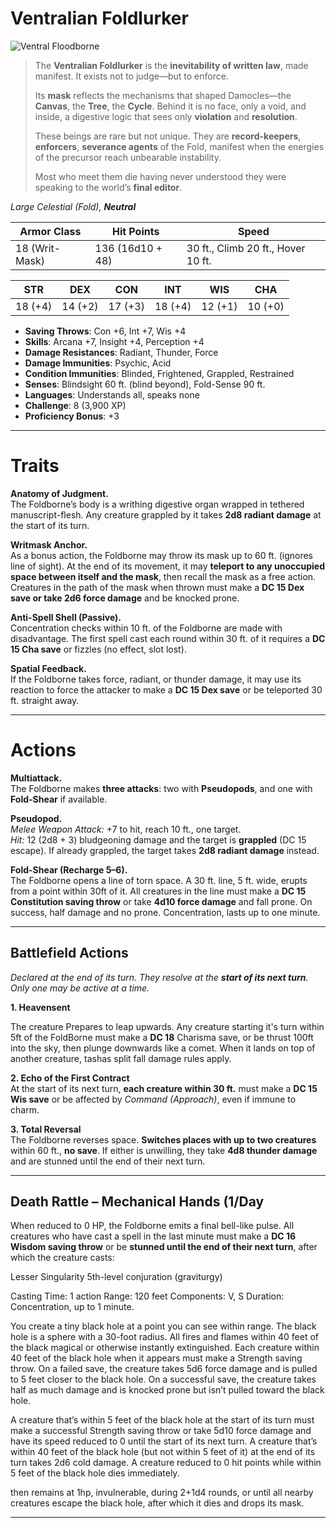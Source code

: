 # Ventralian Foldlurker

![Ventral Floodborne](/library/images/VentralFloodborne.png)

> The **Ventralian Foldlurker** is the **inevitability of written law**, made manifest. It exists not to judge—but to enforce.
>
> Its **mask** reflects the mechanisms that shaped Damocles—the **Canvas**, the **Tree**, the **Cycle**. Behind it is no face, only a void, and inside, a digestive logic that sees only **violation** and **resolution**.
>
> These beings are rare but not unique. They are **record-keepers**, **enforcers**, **severance agents** of the Fold, manifest when the energies of the precursor reach unbearable instability.
>
> Most who meet them die having never understood they were speaking to the world’s **final editor**.

_Large Celestial (Fold), **Neutral**_

| **Armor Class** | **Hit Points**   | **Speed**                          |
| --------------- | ---------------- | ---------------------------------- |
| 18 (Writ-Mask)  | 136 (16d10 + 48) | 30 ft., Climb 20 ft., Hover 10 ft. |

| **STR** | **DEX** | **CON** | **INT** | **WIS** | **CHA** |
| ------- | ------- | ------- | ------- | ------- | ------- |
| 18 (+4) | 14 (+2) | 17 (+3) | 18 (+4) | 12 (+1) | 10 (+0) |

- **Saving Throws**: Con +6, Int +7, Wis +4
- **Skills**: Arcana +7, Insight +4, Perception +4
- **Damage Resistances**: Radiant, Thunder, Force
- **Damage Immunities**: Psychic, Acid
- **Condition Immunities**: Blinded, Frightened, Grappled, Restrained
- **Senses**: Blindsight 60 ft. (blind beyond), Fold-Sense 90 ft.
- **Languages**: Understands all, speaks none
- **Challenge**: 8 (3,900 XP)
- **Proficiency Bonus**: +3

---

# Traits

**Anatomy of Judgment.**  
The Foldborne’s body is a writhing digestive organ wrapped in tethered manuscript-flesh. Any creature grappled by it takes **2d8 radiant damage** at the start of its turn.

**Writmask Anchor.**  
As a bonus action, the Foldborne may throw its mask up to 60 ft. (ignores line of sight). At the end of its movement, it may **teleport to any unoccupied space between itself and the mask**, then recall the mask as a free action. Creatures in the path of the mask when thrown must make a **DC 15 Dex save or take 2d6 force damage** and be knocked prone.

**Anti-Spell Shell (Passive).**  
Concentration checks within 10 ft. of the Foldborne are made with disadvantage. The first spell cast each round within 30 ft. of it requires a **DC 15 Cha save** or fizzles (no effect, slot lost).

**Spatial Feedback.**  
If the Foldborne takes force, radiant, or thunder damage, it may use its reaction to force the attacker to make a **DC 15 Dex save** or be teleported 30 ft. straight away.

---

# Actions

**Multiattack.**  
The Foldborne makes **three attacks**: two with **Pseudopods**, and one with **Fold-Shear** if available.

**Pseudopod.**  
_Melee Weapon Attack:_ +7 to hit, reach 10 ft., one target.  
_Hit:_ 12 (2d8 + 3) bludgeoning damage and the target is **grappled** (DC 15 escape). If already grappled, the target takes **2d8 radiant damage** instead.

**Fold-Shear (Recharge 5–6).**  
The Foldborne opens a line of torn space. A 30 ft. line, 5 ft. wide, erupts from a point within 30ft of it. All creatures in the line must make a **DC 15 Constitution saving throw** or take **4d10 force damage** and fall prone. On success, half damage and no prone. Concentration, lasts up to one minute.

---

## Battlefield Actions

_Declared at the end of its turn. They resolve at the **start of its next turn**. Only one may be active at a time._

**1. Heavensent**

The creature Prepares to leap upwards. Any creature starting it's turn within 5ft of the FoldBorne must make a **DC 18** Charisma save, or be thrust 100ft into the sky, then plunge downwards like a comet. When it lands on top of another creature, tashas split fall damage rules apply.

**2. Echo of the First Contract**  
At the start of its next turn, **each creature within 30 ft.** must make a **DC 15 Wis save** or be affected by _Command (Approach)_, even if immune to charm.

**3. Total Reversal**  
The Foldborne reverses space. **Switches places with up to two creatures** within 60 ft., **no save**. If either is unwilling, they take **4d8 thunder damage** and are stunned until the end of their next turn.

---

## Death Rattle – Mechanical Hands (1/Day

When reduced to 0 HP, the Foldborne emits a final bell-like pulse. All creatures who have cast a spell in the last minute must make a **DC 16 Wisdom saving throw** or be **stunned until the end of their next turn**, after which the creature casts:

Lesser Singularity
5th-level conjuration (graviturgy)

Casting Time: 1 action
Range: 120 feet
Components: V, S
Duration: Concentration, up to 1 minute.

You create a tiny black hole at a point you can see within range. The black hole is a sphere with a 30-foot radius. All fires and flames within 40 feet of the black magical or otherwise instantly extinguished. Each creature within 40 feet of the black hole when it appears must make a Strength saving throw. On a failed save, the creature takes 5d6 force damage and is pulled to 5 feet closer to the black hole. On a successful save, the creature takes half as much damage and is knocked prone but isn’t pulled toward the black hole.

A creature that’s within 5 feet of the black hole at the start of its turn must make a successful Strength saving throw or take 5d10 force damage and have its speed reduced to 0 until the start of its next turn. A creature that’s within 40 feet of the black hole (but not within 5 feet of it) at the end of its turn takes 2d6 cold damage. A creature reduced to 0 hit points while within 5 feet of the black hole dies immediately.

then remains at 1hp, invulnerable, during 2+1d4 rounds, or until all nearby creatures escape the black hole, after which it dies and drops its mask.

---

